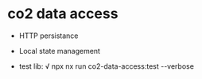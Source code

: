 # co2 data access

- HTTP persistance

- Local state management

- test lib: 
  √ npx nx run co2-data-access:test --verbose
